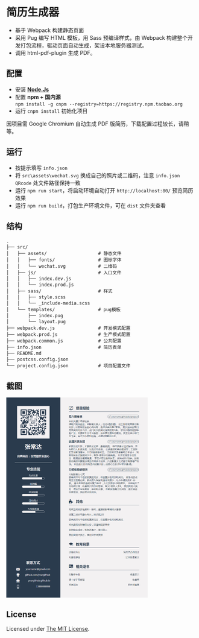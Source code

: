 简历生成器
==========================

- 基于 Webpack 构建静态页面
- 采用 Pug 编写 HTML 模板，用 Sass 预编译样式，由 Webpack 构建整个开发打包流程，驱动页面自动生成，架设本地服务器测试。
- 调用 html-pdf-plugin 生成 PDF。

## 配置

- 安装 [**Node.Js**](https://nodejs.org/en/)
- 配置 **npm + 国内源**  
`npm install -g cnpm --registry=https://registry.npm.taobao.org`
- 运行 `cnpm install` 初始化项目

因项目需 Google Chromium 自动生成 PDF 版简历，下载配置过程较长，请稍等。

## 运行

- 按提示填写 `info.json`
- 将 `src\assets\wechat.svg` 换成自己的照片或二维码，注意 `info.json QRcode` 处文件路径保持一致
- 运行 `npm run start`，将启动环境自动打开 `http://localhost:80/` 预览简历效果
- 运行 `npm run build`，打包生产环境文件，可在 `dist` 文件夹查看

## 结构
```
.
├── src/
│   ├── assets/                   # 静态文件
│   │   ├── fonts/                # 图标字体
│   │   └── wechat.svg            # 二维码
│   ├── js/                       # 入口文件
│   │   ├── index.dev.js          
│   │   └── index.prod.js   
│   ├── sass/                     # 样式
│   │   ├── style.scss          
│   │   └── _include-media.scss      
│   └── templates/                # pug模板
│       ├── index.pug         
│       └── layout.pug
├── webpack.dev.js                # 开发模式配置
├── webpack.prod.js               # 生产模式配置
├── webpack.common.js             # 公共配置
├── info.json                     # 简历表单
├── README.md
├── postcss.config.json
└── project.config.json           # 项目配置文件
```

## 截图

<img src="https://github.com/prisbre/Resume-Generator/blob/master/preview.png" width="375px" style="display:inline;">

##	License

Licensed under [The MIT License](LICENSE).